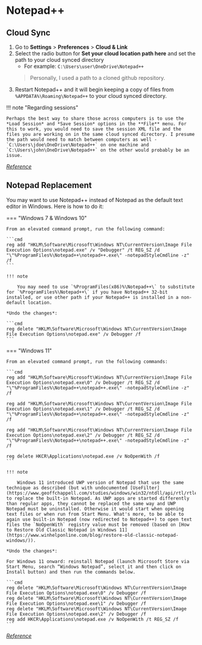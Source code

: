 # Notepad++

## Cloud Sync

1. Go to **Settings** > **Preferences** > **Cloud & Link**
2. Select the radio button for **Set your cloud location path here** and set the path to your cloud synced directory
    - For example: `C:\Users\user\OneDrive\Notepad++`</br>
    > Personally, I used a path to a cloned github repository. 
3. Restart Notepad++ and it will begin keeping a copy of files from `%APPDATA%\Roaming\Notepad++` to your cloud synced directory.

!!! note "Regarding sessions"

    Perhaps the best way to share those across computers is to use the *Load Session* and *Save Session* options in the **File** menu. For this to work, you would need to save the session XML file and the files you are working on in the same cloud synced directory. I presume the path would need to match between computers as well - `C:\Users\jdoe\OneDrive\Notepad++` on one machine and `C:\Users\john\OneDrive\Notepad++` on the other would probably be an issue.

[*Reference*](https://community.notepad-plus-plus.org/topic/14299/setup-notepad-with-cloud-syncing/8)

## Notepad Replacement

You may want to use Notepad++ instead of Notepad as the default text editor in Windows. Here is how to do it:

=== "Windows 7 & Windows 10"

    From an elevated command prompt, run the following command:

    ```cmd
    reg add "HKLM\Software\Microsoft\Windows NT\CurrentVersion\Image File Execution Options\notepad.exe" /v "Debugger" /t REG_SZ /d "\"%ProgramFiles%\Notepad++\notepad++.exe\" -notepadStyleCmdline -z" /f
    ```

    !!! note
    
        You may need to use `%ProgramFiles(x86)%\Notepad++\` to substitute for `%ProgramFiles%\Notepad++\` if you have Notepad++ 32-bit installed, or use other path if your Notepad++ is installed in a non-default location.

    *Undo the changes*:

    ```cmd
    reg delete "HKLM\Software\Microsoft\Windows NT\CurrentVersion\Image File Execution Options\notepad.exe" /v Debugger /f
    ```

=== "Windows 11"

    From an elevated command prompt, run the following commands:

    ```cmd
    reg add "HKLM\Software\Microsoft\Windows NT\CurrentVersion\Image File Execution Options\notepad.exe\0" /v Debugger /t REG_SZ /d "\"%ProgramFiles%\Notepad++\notepad++.exe\" -notepadStyleCmdline -z" /f

    reg add "HKLM\Software\Microsoft\Windows NT\CurrentVersion\Image File Execution Options\notepad.exe\1" /v Debugger /t REG_SZ /d "\"%ProgramFiles%\Notepad++\notepad++.exe\" -notepadStyleCmdline -z" /f

    reg add "HKLM\Software\Microsoft\Windows NT\CurrentVersion\Image File Execution Options\notepad.exe\2" /v Debugger /t REG_SZ /d "\"%ProgramFiles%\Notepad++\notepad++.exe\" -notepadStyleCmdline -z" /f

    reg delete HKCR\Applications\notepad.exe /v NoOpenWith /f
    ```

    !!! note

        Windows 11 introduced UWP version of Notepad that use the same technique as described (but with undocumented [UseFilter](https://www.geoffchappell.com/studies/windows/win32/ntdll/api/rtl/rtlexec/openimagefileoptionskey.htm)) to replace the built-in Notepad. As UWP apps are started differently than regular apps, they cannot be replaced the same way and UWP Notepad must be uninstalled. Otherwise it would start when opening text files or when run from Start Menu. What's more, to be able to again use built-in Notepad (now redirected to Notepad++) to open text files the `NoOpenWith` registry value must be removed (based on [How to Restore Old Classic Notepad in Windows 11](https://www.winhelponline.com/blog/restore-old-classic-notepad-windows/)).

    *Undo the changes*:

    For Windows 11 onward: reinstall Notepad (launch Microsoft Store via Start Menu, search “Windows Notepad”, select it and then click on Install button) and then run the commands below.

    ```cmd
    reg delete "HKLM\Software\Microsoft\Windows NT\CurrentVersion\Image File Execution Options\notepad.exe\0" /v Debugger /f
    reg delete "HKLM\Software\Microsoft\Windows NT\CurrentVersion\Image File Execution Options\notepad.exe\1" /v Debugger /f
    reg delete "HKLM\Software\Microsoft\Windows NT\CurrentVersion\Image File Execution Options\notepad.exe\2" /v Debugger /f
    reg add HKCR\Applications\notepad.exe /v NoOpenWith /t REG_SZ /f
    ```

[*Reference*](https://npp-user-manual.org/docs/other-resources/#notepad-replacement)